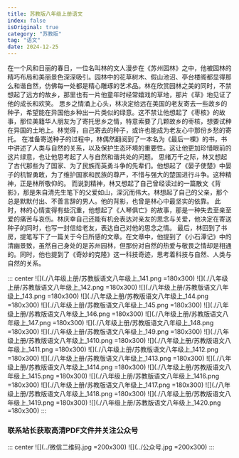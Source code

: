 ```yaml
---
title: 苏教版八年级上册语文
index: false
isOriginal: true
category: "苏教版"
tag: "语文"
date: 2024-12-25
---
```


在一个风和日丽的春日，一位名叫林的文人漫步在《苏州园林》之中，他被园林的精巧布局和美丽景色深深吸引。园林中的花草树木、假山池沼、亭台楼阁都显得那么和谐自然，仿佛每一处都是精心雕琢的艺术品。林在欣赏园林之美的同时，不禁想起了远方的故乡，那里也有一片他童年时经常嬉戏的草地，那片《草》地见证了他的成长和欢笑。
思乡之情涌上心头，林决定给远在美国的老友寄去一些故乡的种子，希望能在异国他乡种出一片类似的绿意。这不禁让他想起了《枣核》的故事，那位美籍华人朋友为了寄托思乡之情，特意索要了几颗故乡的枣核，想要试种在异国的土地上。林觉得，自己寄去的种子，或许也能成为老友心中那份乡愁的寄托。
在准备寄送种子的过程中，林偶然翻阅到了一本名为《最后一棵》的书，书中讲述了人类与自然的关系，以及保护生态环境的重要性。这让他更加珍惜眼前的这片绿意，也让他思考起了人与自然和谐共处的问题。
思绪万千之际，林又想起了古代那些为了国家、为了民族而英勇斗争的先辈们。他想起了《晏子使楚》中晏子的机智勇敢，为了维护国家和民族的尊严，不惜与强大的楚国进行斗争。这种精神，正是林所敬仰的。
而说到精神，林又想起了自己曾经读过的一篇散文《背影》，那是朱自清先生笔下的父爱如山，深沉而伟大。林想起了自己的父亲，那个总是默默付出、不善言辞的男人。他的背影，也曾是林心中最坚实的依靠。
此时，林的心情变得有些沉重，他想起了《人琴俱亡》的故事，那是一种失去至亲至爱的痛苦与哀伤。林庆幸自己还能有机会表达对亲友的思念与关爱，他决定在寄送种子的同时，也写一封信给老友，表达自己对他的思念之情。
最后，林回到了书房，提笔写下了一篇关于今日所感的文章。在文章中，他提到了《小石潭记》中的清幽景致，虽然自己身处的是苏州园林，但那份对自然的热爱与敬畏之情却是相通的。同时，他也提到了《奇妙的克隆》这一科技奇迹，思考着科技与自然、人类与自然的关系。


::: center
![](./八年级上册/苏教版语文八年级上_141.png =180x300)
![](./八年级上册/苏教版语文八年级上_142.png =180x300)
![](./八年级上册/苏教版语文八年级上_143.png =180x300)
![](./八年级上册/苏教版语文八年级上_144.png =180x300)
![](./八年级上册/苏教版语文八年级上_145.png =180x300)
![](./八年级上册/苏教版语文八年级上_146.png =180x300)
![](./八年级上册/苏教版语文八年级上_147.png =180x300)
![](./八年级上册/苏教版语文八年级上_148.png =180x300)
![](./八年级上册/苏教版语文八年级上_149.png =180x300)
![](./八年级上册/苏教版语文八年级上_1410.png =180x300)
![](./八年级上册/苏教版语文八年级上_1411.png =180x300)
![](./八年级上册/苏教版语文八年级上_1412.png =180x300)
![](./八年级上册/苏教版语文八年级上_1413.png =180x300)
![](./八年级上册/苏教版语文八年级上_1414.png =180x300)
![](./八年级上册/苏教版语文八年级上_1415.png =180x300)
![](./八年级上册/苏教版语文八年级上_1416.png =180x300)
![](./八年级上册/苏教版语文八年级上_1417.png =180x300)
![](./八年级上册/苏教版语文八年级上_1418.png =180x300)
![](./八年级上册/苏教版语文八年级上_1419.png =180x300)
![](./八年级上册/苏教版语文八年级上_1420.png =180x300)
:::

### 联系站长获取高清PDF文件并关注公众号
::: center
![](../微信二维码.jpg =200x300)
![](../公众号.jpg =200x300)
:::

